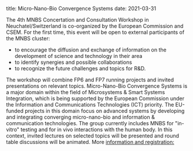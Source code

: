 title: Micro-Nano-Bio Convergence Systems
date: 2021-03-31

The 4th MNBS Concertation and Consultation Workshop in Neuchatel/Switzerland is co-organized by the European Commission and CSEM. For the first time, this event will be open to external participants of the MNBS cluster:
<!--break-->
* to encourage the diffusion and exchange of information on the development of science and technology in their area  
* to identify synergies and possible collaborations  
* to recognize the future challenges and topics for R&D.  

The workshop will combine FP6 and FP7 running projects and invited presentations on relevant topics. Micro-Nano-Bio Convergence Systems is a major domain within the field of Microsystems & Smart Systems Integration, which is being supported by the European Commission under the Information and Communications Technologies (ICT) priority. The EU-funded projects in this domain focus on advanced systems by developing and integrating converging micro-nano-bio and information & communication technologies. The group currently includes MNBS for "in-vitro" testing and for in vivo interactions with the human body. In this context, invited lectures on selected topics will be presented and round table discussions will be animated.
More [information and registration:](http://cordis.europa.eu/fp7/ict/micro-nanosystems/events-20100215-16-4thmnbs_en.html.)